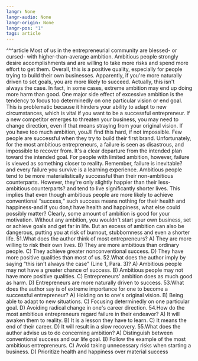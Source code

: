 ```yaml
---
langr: None
langr-audio: None
langr-origin: None
langr-pos: "1"
tags: article
---
```


^^^article
Most of us in the entrepreneurial community are blessed- or cursed- with higher-than-average ambition. Ambitious people strongly desire accomplishments and are willing to take more risks and spend more effort to get them. 
Overall, this is a positive quality, especially for people trying to build their own businesses. Apparently, if you're more naturally driven to set goals, you are more likely to succeed. Actually, this isn't always the case. In fact, in some cases, extreme ambition may end up doing more harm than good. 
One major side effect of excessive ambition is the tendency to focus too determinedly on one particular vision or end goal. This is problematic because it hinders your ability to adapt to new circumstances, which is vital if you want to be a successful entrepreneur. If a new competitor emerges to threaten your business, you may need to change direction, even if that means straying from your original vision. If you have too much ambition, youJll find this hard, if not impossible. 
Few people are successful when they try to build their first brand. Unfortunately, for the most ambitious entrepreneurs, a failure is seen as disastrous, and impossible to recover from. 
It's a clear departure from the intended plan toward the intended goal. For people with limited ambition, however, failure is viewed as something closer to reality. Remember, failure is inevitable? and every failure you survive is a learning experience. 
Ambitious people tend to be more materialistically successful than their non-ambitious counterparts. However, they're only slightly happier than their less-ambitious counterparts? and tend to live significantly shorter lives. This implies that even though ambitious people are more likely to achieve conventional “success,“ such success means nothing for their health and happiness-and if you don,t have health and happiness, what else could possibly matter? 
Clearly, some amount of ambition is good for your motivation. Without any ambition, you wouldn't start your own business, set or achieve goals and get far in life. But an excess of ambition can also be dangerous, putting you at risk of burnout, stubbornness and even a shorter life.
51.What does the author think of most entrepreneurs? 
A) They are more willing to risk their own lives. 
B) They are more ambitious than ordinary people. 
C) They achieve greater nonconventional success. 
D) They have more positive qualities than most of us. 
52.What does the author imply by saying “this isn't always the case” (Line 1, Para. 3)? 
A) Ambitious people may not have a greater chance of success. 
B) Ambitious people may not have more positive qualities. 
C) Entrepreneurs' ambition does as much good as harm. 
D) Entrepreneurs are more naturally driven to success. 
53.What does the author say is of extreme importance for one to become a successful entrepreneur? 
A) Holding on to one's original vision. 
B) Being able to adapt to new situations. 
C) Focusing determinedly on one particular goal. 
D) Avoiding radical change in one's career direction. 
54.How do the most ambitious entrepreneurs regard failure in their endeavor? 
A) It will awaken them to reality. 
B) It is a lesson they have to learn. 
C) It means the end of their career. 
D) It will result in a slow recovery. 
55.What does the author advise us to do concerning ambition? 
A) Distinguish between conventional success and our life goal. 
B) Follow the example of the most ambitious entrepreneurs. 
C) Avoid taking unnecessary risks when starting a business. 
D) Prioritize health and happiness over material success

